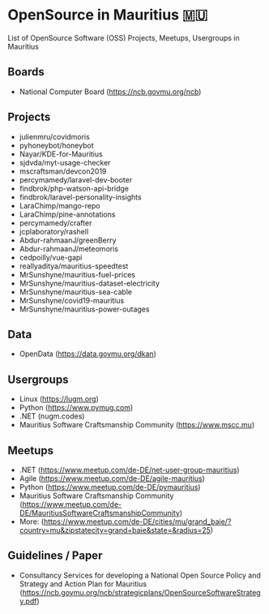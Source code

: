 # OpenSource in Mauritius 🇲🇺
List of OpenSource Software (OSS) Projects, Meetups, Usergroups in Mauritius 

## Boards
- National Computer Board (https://ncb.govmu.org/ncb)

## Projects
- julienmru/covidmoris
- pyhoneybot/honeybot
- Nayar/KDE-for-Mauritius
- sjdvda/myt-usage-checker
- mscraftsman/devcon2019
- percymamedy/laravel-dev-booter
- findbrok/php-watson-api-bridge
- findbrok/laravel-personality-insights
- LaraChimp/mango-repo
- LaraChimp/pine-annotations
- percymamedy/crafter
- jcplaboratory/rashell
- Abdur-rahmaanJ/greenBerry
- Abdur-rahmaanJ/meteomoris
- cedpoilly/vue-gapi
- reallyaditya/mauritius-speedtest
- MrSunshyne/mauritius-fuel-prices
- MrSunshyne/mauritius-dataset-electricity
- MrSunshyne/mauritius-sea-cable
- MrSunshyne/covid19-mauritius
- MrSunshyne/mauritius-power-outages

## Data
- OpenData (https://data.govmu.org/dkan)

## Usergroups
- Linux (https://lugm.org)
- Python (https://www.pymug.com)
- .NET (nugm.codes)
- Mauritius Software Craftsmanship Community (https://www.mscc.mu)

## Meetups
- .NET (https://www.meetup.com/de-DE/net-user-group-mauritius)
- Agile (https://www.meetup.com/de-DE/agile-mauritius)
- Python (https://www.meetup.com/de-DE/pymauritius)
- Mauritius Software Craftsmanship Community (https://www.meetup.com/de-DE/MauritiusSoftwareCraftsmanshipCommunity)
- More: (https://www.meetup.com/de-DE/cities/mu/grand_baie/?country=mu&zipstatecity=grand+baie&state=&radius=25)

## Guidelines / Paper
- Consultancy Services for developing a National Open Source Policy and Strategy and Action Plan for Mauritius (https://ncb.govmu.org/ncb/strategicplans/OpenSourceSoftwareStrategy.pdf)
